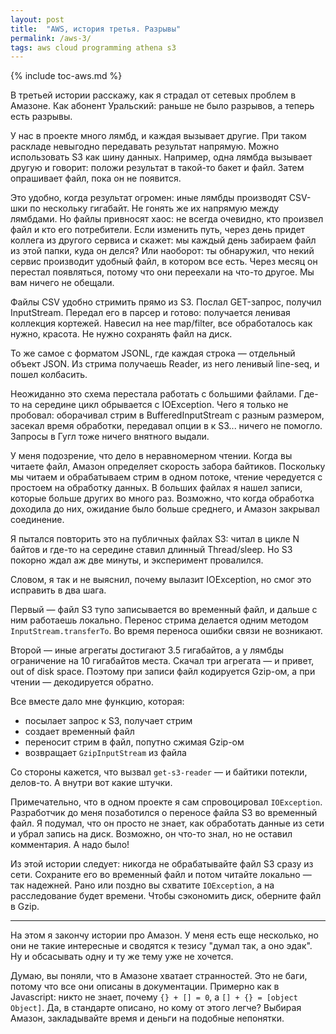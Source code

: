 ```yaml
---
layout: post
title:  "AWS, история третья. Разрывы"
permalink: /aws-3/
tags: aws cloud programming athena s3
---
```


{% include toc-aws.md %}

В третьей истории расскажу, как я страдал от сетевых проблем в Амазоне. Как
абонент Уральский: раньше не было разрывов, а теперь есть разрывы.

У нас в проекте много лямбд, и каждая вызывает другие. При таком раскладе
невыгодно передавать результат напрямую. Можно использовать S3 как шину
данных. Например, одна лямбда вызывает другую и говорит: положи результат в
такой-то бакет и файл. Затем опрашивает файл, пока он не появится.

Это удобно, когда результат огромен: иные лямбды производят CSV-шки по нескольку
гигабайт. Не гонять же их напрямую между лямбдами. Но файлы привносят хаос: не
всегда очевидно, кто произвел файл и кто его потребители. Если изменить путь,
через день придет коллега из другого сервиса и скажет: мы каждый день забираем
файл из этой папки, куда он делся? Или наоборот: ты обнаружил, что некий сервис
производит удобный файл, в котором все есть. Через месяц он перестал появляться,
потому что они переехали на что-то другое. Мы вам ничего не обещали.

Файлы CSV удобно стримить прямо из S3. Послал GET-запрос, получил InputStream.
Передал его в парсер и готово: получается ленивая коллекция кортежей. Навесил на
нее map/filter, все обработалось как нужно, красота. Не нужно сохранять файл на
диск.

То же самое с форматом JSONL, где каждая строка — отдельный объект JSON. Из
стрима получаешь Reader, из него ленивый line-seq, и пошел колбасить.

Неожиданно это схема перестала работать с большими файлами. Где-то на середине
цикл обрывается с IOException. Чего я только не пробовал: оборачивал стрим в
BufferedInputStream с разным размером, засекал время обработки, передавал опции
в к S3... ничего не помогло. Запросы в Гугл тоже ничего внятного выдали.

У меня подозрение, что дело в неравномерном чтении. Когда вы читаете файл,
Амазон определяет скорость забора байтиков. Поскольку мы читаем и обрабатываем
стрим в одном потоке, чтение чередуется с простоем на обработку данных. В
больших файлах я нашел записи, которые больше других во много раз.  Возможно,
что когда обработка доходила до них, ожидание было больше среднего, и Амазон
закрывал соединение.

Я пытался повторить это на публичных файлах S3: читал в цикле N байтов и где-то
на середине ставил длинный Thread/sleep. Но S3 покорно ждал аж две минуты, и
эксперимент провалился.

Словом, я так и не выяснил, почему вылазит IOException, но смог это исправить в
два шага.

Первый — файл S3 тупо записывается во временный файл, и дальше с ним работаешь
локально. Перенос стрима делается одним методом `InputStream.transferTo`. Во
время переноса ошибки связи не возникают.

Второй — иные агрегаты достигают 3.5 гигабайтов, а у лямбды ограничение на 10
гигабайтов места. Скачал три агрегата — и привет, out of disk space. Поэтому при
записи файл кодируется Gzip-ом, а при чтении — декодируется обратно.

Все вместе дало мне функцию, которая:

- посылает запрос к S3, получает стрим
- создает временный файл
- переносит стрим в файл, попутно сжимая Gzip-ом
- возвращает `GzipInputStream` из файла

Со стороны кажется, что вызвал `get-s3-reader` — и байтики потекли, делов-то. А
внутри вот какие штучки.

Примечательно, что в одном проекте я сам спровоцировал
`IOException`. Разработчик до меня позаботился о переносе файла S3 во временный
файл. Я подумал, что он просто не знает, как обработать данные из сети и убрал
запись на диск. Возможно, он что-то знал, но не оставил комментария. А надо
было!

Из этой истории следует: никогда не обрабатывайте файл S3 сразу из сети.
Сохраните его во временный файл и потом читайте локально — так надежней. Рано
или поздно вы схватите `IOException`, а на расследование будет времени. Чтобы
сэкономить диск, оберните файл в Gzip.

***

На этом я закончу истории про Амазон. У меня есть еще несколько, но они не такие
интересные и сводятся к тезису "думал так, а оно эдак". Ну и обсасывать одну и
ту же тему уже не хочется.

Думаю, вы поняли, что в Амазоне хватает странностей. Это не баги, потому что все
они описаны в документации. Примерно как в Javascript: никто не знает, почему
`{} + [] = 0`, а `[] + {} = [object Object]`. Да, в стандарте описано, но кому
от этого легче?  Выбирая Амазон, закладывайте время и деньги на подобные
непонятки.
